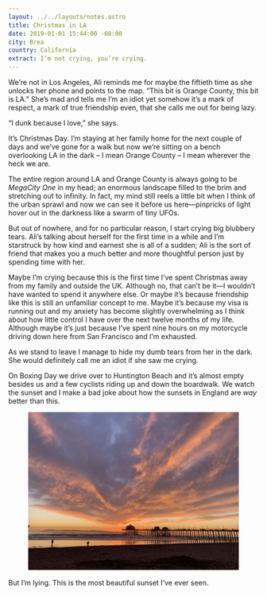 ```yaml
---
layout: ../../layouts/notes.astro
title: Christmas in LA
date: 2019-01-01 15:44:00 -08:00
city: Brea
country: California
extract: I’m not crying, you’re crying.
---
```


We’re not in Los Angeles, Ali reminds me for maybe the fiftieth time as she unlocks her phone and points to the map. “This bit is Orange County, this bit is LA.” She’s mad and tells me I’m an idiot yet somehow it’s a mark of respect, a mark of true friendship even, that she calls me out for being lazy.

“I dunk because I love,” she says.

It’s Christmas Day. I’m staying at her family home for the next couple of days and we’ve gone for a walk but now we’re sitting on a bench overlooking LA in the dark – I mean Orange County – I mean wherever the heck we are.

The entire region around LA and Orange County is always going to be _MegaCity One_ in my head; an enormous landscape filled to the brim and stretching out to infinity. In fact, my mind still reels a little bit when I think of the urban sprawl and now we can see it before us here—pinpricks of light hover out in the darkness like a swarm of tiny UFOs.

But out of nowhere, and for no particular reason, I start crying big blubbery tears. Ali’s talking about herself for the first time in a while and I’m starstruck by how kind and earnest she is all of a sudden; Ali is the sort of friend that makes you a much better and more thoughtful person just by spending time with her.

Maybe I’m crying because this is the first time I’ve spent Christmas away from my family and outside the UK. Although no, that can’t be it—I wouldn’t have wanted to spend it anywhere else. Or maybe it’s because friendship like this is still an unfamiliar concept to me. Maybe it’s because my visa is running out and my anxiety has become slightly overwhelming as I think about how little control I have over the next twelve months of my life. Although maybe it’s just because I’ve spent nine hours on my motorcycle driving down here from San Francisco and I’m exhausted.

As we stand to leave I manage to hide my dumb tears from her in the dark. She would definitely call me an idiot if she saw me crying.

On Boxing Day we drive over to Huntington Beach and it’s almost empty besides us and a few cyclists riding up and down the boardwalk. We watch the sunset and I make a bad joke about how the sunsets in England are _way_ better than this.

<figure class="m-wrapper--full">
  <img src="/images/IMG_0199.jpg" alt="Huntington Beach" />
</figure>

But I’m lying. This is the most beautiful sunset I’ve ever seen.
